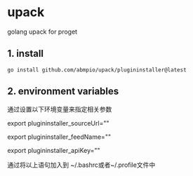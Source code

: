# upack
golang upack for proget


## 1. install

```
go install github.com/abmpio/upack/plugininstaller@latest
```

## 2. environment variables

通过设置以下环境变量来指定相关参数

export plugininstaller_sourceUrl=""

export plugininstaller_feedName=""

export plugininstaller_apiKey=""


通过将以上语句加入到 ~/.bashrc或者~/.profile文件中